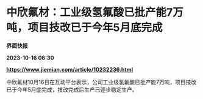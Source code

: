 # 中欣氟材：工业级氢氟酸已批产能7万吨，项目技改已于今年5月底完成
**界面快报**

**2023-10-16 06:30**

**https://www.jiemian.com/article/10232236.html**

中欣氟材10月16日在互动平台表示，公司工业级氢氟酸已批产能7万吨，项目技改已于今年5月底完成，技改完成后生产已逐步稳定生产。